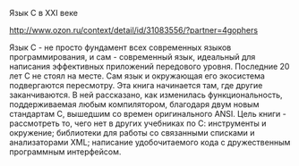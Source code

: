 Язык С в XXI веке

http://www.ozon.ru/context/detail/id/31083556/?partner=4gophers

Язык С - не просто фундамент всех современных языков программирования, и сам - современный язык, идеальный для написания эффективных приложений передового уровня. Последние 20 лет С не стоял на месте. Сам язык и окружающая его экосистема подвергаются пересмотру. Эта книга начинается там, где другие заканчиваются. В ней рассказано, как изменилась функциональность, поддерживаемая любым компилятором, благодаря двум новым стандартам С, вышедшим со времен оригинального ANSI. Цель книги - рассмотреть то, чего нет в других учебниках по С: инструменты и окружение; библиотеки для работы со связанными списками и анализаторами XML; написание удобочитаемого кода с дружественным программным интерфейсом.